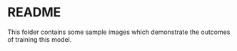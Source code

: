 # README

This folder contains some sample images which demonstrate the outcomes of training this model.
